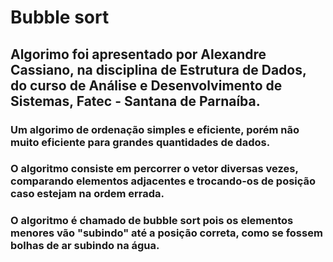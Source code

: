 # Bubble sort
## Algorimo foi apresentado por Alexandre Cassiano, na disciplina de Estrutura de Dados, do curso de Análise e Desenvolvimento de Sistemas, Fatec - Santana de Parnaíba.
### Um algorimo de ordenação simples e eficiente, porém não muito eficiente para grandes quantidades de dados.
### O algoritmo consiste em percorrer o vetor diversas vezes, comparando elementos adjacentes e trocando-os de posição caso estejam na ordem errada.
### O algoritmo é chamado de bubble sort pois os elementos menores vão "subindo" até a posição correta, como se fossem bolhas de ar subindo na água.
